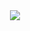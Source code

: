 

  　<p align="center">![](https://komarev.com/ghpvc/?username=KAITO-V1&label=views&color=5b0c05)</p>



